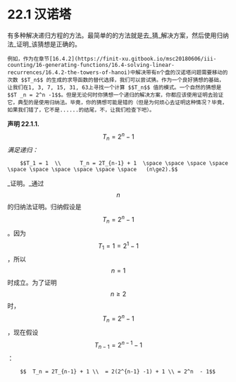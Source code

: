# 22.1 汉诺塔

有多种解决递归方程的方法。最简单的的方法就是去_猜_解决方案，然后使用归纳法_证明_该猜想是正确的。

    例如，作为在章节[16.4.2](https://finit-xu.gitbook.io/msc20180606/iii-counting/16-generating-functions/16.4-solving-linear-recurrences/16.4.2-the-towers-of-hanoi)中解决带有n个盘的汉诺塔问题需要移动的次数 $$T_n$$ 的生成的求导函数的替代选择，我们可以尝试猜。作为一个良好猜想的基础，让我们在1, 3, 7, 15, 31, 63上寻找一个计算 $$T_n$$ 值的模式。一个自然的猜想是$$T _n = 2^n -1$$。但是无论何时你猜想一个递归的解决方案，你都应该使用证明去验证它，典型的是使用归纳法。毕竟，你的猜想可能是错的（但是为何烦心去证明这种情况？毕竟，如果我们错了，它不是......的结尾，不，让我们检查下吧）。

**声明 22.1.1.** $$T _n = 2^n -1$$ _满足递归：_

        $$T_1 = 1  \\      T_n = 2T_{n-1} + 1  \space \space \space \space \space \space \space \space \space \space   (n\ge2).$$ 

_证明。_通过 $$n$$ 的归纳法证明。归纳假设是$$T _n = 2^n -1$$。因为$$T _1 = 1 = 2^1 -1$$，所以$$n = 1$$ 时成立。为了证明 $$n\ge2$$时，$$T _n = 2^n -1$$，现在假设$$T _{n-1} = 2^{n-1} -1$$：

        $$  T_n = 2T_{n-1} + 1 \\  = 2(2^{n-1} -1) + 1 \\ = 2^n  - 1$$ 

     

